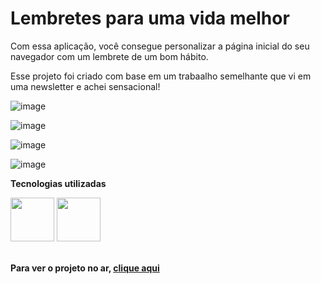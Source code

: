 # Lembretes para uma vida melhor
Com essa aplicação, você consegue personalizar a página inicial do seu navegador com um lembrete de um bom hábito.

Esse projeto foi criado com base em um trabaalho semelhante que vi em uma newsletter e achei sensacional!

![image](https://user-images.githubusercontent.com/33470634/184424191-8c1b9b1b-c8ec-44f0-83d5-ab30c42d7fcb.png)

![image](https://user-images.githubusercontent.com/33470634/184424142-5114128b-ea9c-47f4-90d7-7d8ceab60842.png)

![image](https://user-images.githubusercontent.com/33470634/184424225-51d92a00-9590-4aec-914c-1f883f31c04b.png)

![image](https://user-images.githubusercontent.com/33470634/184424257-07cd1e7e-a4aa-4fe2-aaae-f0b562138b5c.png)

**Tecnologias utilizadas**
<div>
  <img src='https://cdn-icons-png.flaticon.com/512/5968/5968267.png' width='70'/>
  <img src='https://cdn-icons-png.flaticon.com/512/5968/5968242.png' width='70'/>
</div>

<br>

**Para ver o projeto no ar, <a target='_blank' href='https://frases-acalme.netlify.app/'>clique aqui</a>**


